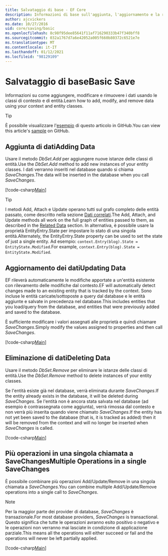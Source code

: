 ```yaml
---
title: Salvataggio di base - EF Core
description: Informazioni di base sull'aggiunta, l'aggiornamento e la rimozione di dati con Entity Framework Core
author: ajcvickers
ms.date: 10/27/2016
uid: core/saving/basic
ms.openlocfilehash: 8c98f95dee85641f11af716290333b47f340bff8
ms.sourcegitcommit: 032a1767d7a6e42052a005f660b80372c6521e7e
ms.translationtype: MT
ms.contentlocale: it-IT
ms.lasthandoff: 01/12/2021
ms.locfileid: "98129109"
---
```

# <a name="basic-save"></a><span data-ttu-id="a6be9-103">Salvataggio di base</span><span class="sxs-lookup"><span data-stu-id="a6be9-103">Basic Save</span></span>

<span data-ttu-id="a6be9-104">Informazioni su come aggiungere, modificare e rimuovere i dati usando le classi di contesto e di entità.</span><span class="sxs-lookup"><span data-stu-id="a6be9-104">Learn how to add, modify, and remove data using your context and entity classes.</span></span>

> [!TIP]
> <span data-ttu-id="a6be9-105">È possibile visualizzare l'[esempio](https://github.com/dotnet/EntityFramework.Docs/tree/master/samples/core/Saving/Basics/) di questo articolo in GitHub.</span><span class="sxs-lookup"><span data-stu-id="a6be9-105">You can view this article's [sample](https://github.com/dotnet/EntityFramework.Docs/tree/master/samples/core/Saving/Basics/) on GitHub.</span></span>

## <a name="adding-data"></a><span data-ttu-id="a6be9-106">Aggiunta di dati</span><span class="sxs-lookup"><span data-stu-id="a6be9-106">Adding Data</span></span>

<span data-ttu-id="a6be9-107">Usare il metodo *DbSet.Add* per aggiungere nuove istanze delle classi di entità.</span><span class="sxs-lookup"><span data-stu-id="a6be9-107">Use the *DbSet.Add* method to add new instances of your entity classes.</span></span> <span data-ttu-id="a6be9-108">I dati verranno inseriti nel database quando si chiama *SaveChanges*.</span><span class="sxs-lookup"><span data-stu-id="a6be9-108">The data will be inserted in the database when you call *SaveChanges*.</span></span>

[!code-csharp[Main](../../../samples/core/Saving/Basics/Sample.cs#Add)]

> [!TIP]
> <span data-ttu-id="a6be9-109">I metodi Add, Attach e Update operano tutti sul grafo completo delle entità passato, come descritto nella sezione [Dati correlati](xref:core/saving/related-data).</span><span class="sxs-lookup"><span data-stu-id="a6be9-109">The Add, Attach, and Update methods all work on the full graph of entities passed to them, as described in the [Related Data](xref:core/saving/related-data) section.</span></span> <span data-ttu-id="a6be9-110">In alternativa, è possibile usare la proprietà EntityEntry.State per impostare lo stato di una singola entità.</span><span class="sxs-lookup"><span data-stu-id="a6be9-110">Alternately, the EntityEntry.State property can be used to set the state of just a single entity.</span></span> <span data-ttu-id="a6be9-111">Ad esempio: `context.Entry(blog).State = EntityState.Modified`.</span><span class="sxs-lookup"><span data-stu-id="a6be9-111">For example, `context.Entry(blog).State = EntityState.Modified`.</span></span>

## <a name="updating-data"></a><span data-ttu-id="a6be9-112">Aggiornamento dei dati</span><span class="sxs-lookup"><span data-stu-id="a6be9-112">Updating Data</span></span>

<span data-ttu-id="a6be9-113">EF rileverà automaticamente le modifiche apportate a un'entità esistente con rilevamento delle modifiche dal contesto.</span><span class="sxs-lookup"><span data-stu-id="a6be9-113">EF will automatically detect changes made to an existing entity that is tracked by the context.</span></span> <span data-ttu-id="a6be9-114">Sono incluse le entità caricate/sottoposte a query dal database e le entità aggiunte e salvate in precedenza nel database.</span><span class="sxs-lookup"><span data-stu-id="a6be9-114">This includes entities that you load/query from the database, and entities that were previously added and saved to the database.</span></span>

<span data-ttu-id="a6be9-115">È sufficiente modificare i valori assegnati alle proprietà e quindi chiamare *SaveChanges*.</span><span class="sxs-lookup"><span data-stu-id="a6be9-115">Simply modify the values assigned to properties and then call *SaveChanges*.</span></span>

[!code-csharp[Main](../../../samples/core/Saving/Basics/Sample.cs#Update)]

## <a name="deleting-data"></a><span data-ttu-id="a6be9-116">Eliminazione di dati</span><span class="sxs-lookup"><span data-stu-id="a6be9-116">Deleting Data</span></span>

<span data-ttu-id="a6be9-117">Usare il metodo *DbSet.Remove* per eliminare le istanze delle classi di entità.</span><span class="sxs-lookup"><span data-stu-id="a6be9-117">Use the *DbSet.Remove* method to delete instances of your entity classes.</span></span>

<span data-ttu-id="a6be9-118">Se l'entità esiste già nel database, verrà eliminata durante *SaveChanges*.</span><span class="sxs-lookup"><span data-stu-id="a6be9-118">If the entity already exists in the database, it will be deleted during *SaveChanges*.</span></span> <span data-ttu-id="a6be9-119">Se l'entità non è ancora stata salvata nel database (ad esempio è contrassegnata come aggiunta), verrà rimossa dal contesto e non verrà più inserita quando viene chiamato *SaveChanges*.</span><span class="sxs-lookup"><span data-stu-id="a6be9-119">If the entity has not yet been saved to the database (that is, it is tracked as added) then it will be removed from the context and will no longer be inserted when *SaveChanges* is called.</span></span>

[!code-csharp[Main](../../../samples/core/Saving/Basics/Sample.cs#Remove)]

## <a name="multiple-operations-in-a-single-savechanges"></a><span data-ttu-id="a6be9-120">Più operazioni in una singola chiamata a SaveChanges</span><span class="sxs-lookup"><span data-stu-id="a6be9-120">Multiple Operations in a single SaveChanges</span></span>

<span data-ttu-id="a6be9-121">È possibile combinare più operazioni Add/Update/Remove in una singola chiamata a *SaveChanges*.</span><span class="sxs-lookup"><span data-stu-id="a6be9-121">You can combine multiple Add/Update/Remove operations into a single call to *SaveChanges*.</span></span>

> [!NOTE]
> <span data-ttu-id="a6be9-122">Per la maggior parte dei provider di database, *SaveChanges* è transazionale.</span><span class="sxs-lookup"><span data-stu-id="a6be9-122">For most database providers, *SaveChanges* is transactional.</span></span> <span data-ttu-id="a6be9-123">Questo significa che tutte le operazioni avranno esito positivo o negativo e le operazioni non verranno mai lasciate in condizione di applicazione parziale.</span><span class="sxs-lookup"><span data-stu-id="a6be9-123">This means  all the operations will either succeed or fail and the operations will never be left partially applied.</span></span>

[!code-csharp[Main](../../../samples/core/Saving/Basics/Sample.cs#MultipleOperations)]
